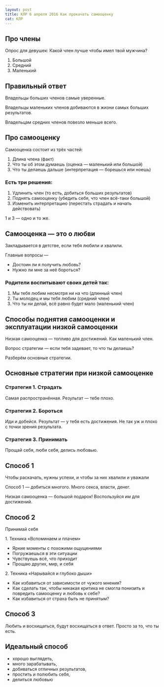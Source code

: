 ```yaml
---
layout: post
title: КЛР 6 апреля 2016 Как прокачать самооценку
cat: КЛР
---
```


## Про члены

Опрос для девушек: Какой член лучше чтобы имел твой мужчина?

1. Большой
2. Средний
3. Маленький

## Правильный ответ

Владельцы больших членов самые уверенные.

Владельцы маленьких членов добиваются в жизни самых больших результатов.

Владельцам средних членов повезло меньше всего.

## Про самооценку

Самооценка состоит из трёх частей:

1. Длина члена (факт)
2. Что ты об этом думаешь (оценка — маленький или большой)
3. Что ты делаешь дальше (интерпретация — борешься или ноешь)

### Есть три решения:

1. Удлинить член (то есть, добиться больших результатов)
2. Поднять самооценку (убедить себя, что член всё-таки большой)
3. Изменить интерпретацию (перестать страдать и начать действовать)

1 и 3 — одно и то же.

## Самооценка — это о любви

Закладывается в детстве, если тебя любили и хвалили.

Главные вопросы — 

- Достоин ли я получить любовь?
- Нужно ли мне за неё бороться?

### Родители воспитывают своих детей так:

1. Мы тебя любим несмотря ни на что (длинный член)
2. Ты молодец и мы тебя любим (средний член)
3. Что ты ни делай, всё равно будет мало (маленький член)

## Способы поднятия самооценки и эксплуатации низкой самооценки

Низкая самооценка — топливо для достижений. Как маленький член.

Вопрос стратегии — если тебя задевает, то что ты делаешь?

Разберём основные стратегии.

## Основные стратегии при низкой самооценке

### Стратегия 1. Страдать

Самая распространённая. Результат — тебе плохо.

### Стратегия 2. Бороться

Иди и добейся. Результат — у тебя есть достижения. Не так уж и плохо с точки зрения результата.

### Стратегия 3. Принимать

Прощай себя, люби себя, делись любовью.

## Способ 1

Чтобы раскачать, нужны успехи, и чтобы за них хвалили и уважали

Способ 1 — добиться многого. Много секса, власти, денег.

Низкая самооценка — большой подарок! Воспользуйся им для достижений.

## Способ 2

Принимай себя

1\. Техника «Вспоминаем и плачем»

- Яркие моменты с похожими ощущениями
- Погружаешься в эти ситуации
- Чувствуешь всё, что приходит
- Прощаю других, мир, и себя

2\. Техника «Нарывайся и глубоко дыши»

- Как избавиться от зависимости от чужого мнения?
- Как сделать так, чтобы никакая критика не смогла понизить и повредить самооценку и любовь к себе?
- Как избавиться от страха быть не принятым?

## Способ 3

Любить и восхищаться, будут восхищаться в ответ. Просто за то, что ты есть.

## Идеальный способ

- хорошо выглядеть,
- много зарабатывать,
- добиваться отличных результатов,
- простить и полюбить себя,
- делиться любовью
